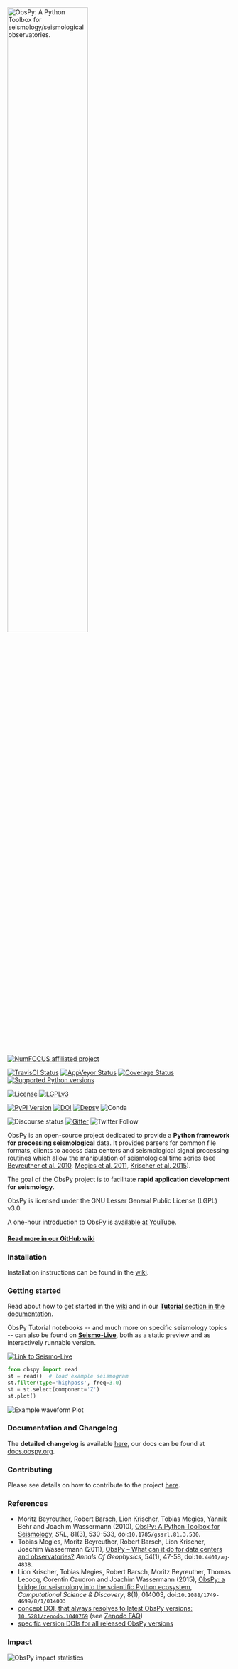 <img alt="ObsPy: A Python Toolbox for seismology/seismological observatories." class="right" style="width: 60%" src="https://raw.github.com/obspy/website/master/logo/obspy_logo_full_highres.png" />

[![NumFOCUS affiliated project](https://numfocus.org/wp-content/uploads/2018/01/optNumFocus_LRG.png)](https://numfocus.org/sponsored-projects/affiliated-projects)

[![TravisCI Status](https://travis-ci.org/obspy/obspy.svg?branch=master)](https://travis-ci.org/obspy/obspy)
[![AppVeyor Status](https://ci.appveyor.com/api/projects/status/xqrbaj9phjm6l2vw/branch/master?svg=true)](https://ci.appveyor.com/project/obspy/obspy)
[![Coverage Status](https://codecov.io/gh/obspy/obspy/branch/master/graph/badge.svg)](https://codecov.io/gh/obspy/obspy)
[![Supported Python versions](https://img.shields.io/pypi/pyversions/obspy.svg)](https://pypi.python.org/pypi/obspy/)

[![License](https://img.shields.io/pypi/l/obspy.svg)](https://pypi.python.org/pypi/obspy/)
[![LGPLv3](https://www.gnu.org/graphics/lgplv3-88x31.png)](https://www.gnu.org/licenses/lgpl.html)

[![PyPI Version](https://img.shields.io/pypi/v/obspy.svg)](https://pypi.python.org/pypi/obspy)
[![DOI](https://zenodo.org/badge/doi/10.5281/zenodo.3921997.svg)](http://dx.doi.org/10.5281/zenodo.3921997)
[![Depsy](http://depsy.org/api/package/pypi/obspy/badge.svg)](http://depsy.org/package/python/obspy)
![Conda](https://img.shields.io/conda/dn/conda-forge/obspy?label=conda%20downloads)

![Discourse status](https://img.shields.io/discourse/status?server=https%3A%2F%2Fdiscourse.obspy.org)
[![Gitter](https://badges.gitter.im/JoinChat.svg)](https://gitter.im/obspy/obspy?utm_source=badge&utm_medium=badge&utm_campaign=pr-badge&utm_content=badge)
![Twitter Follow](https://img.shields.io/twitter/follow/obspy?label=Follow%20%40obspy&style=social)


ObsPy is an open-source project dedicated to provide a **Python framework for processing seismological** data. It provides parsers for common file formats, clients to access data centers and seismological signal processing routines which allow the manipulation of seismological time series (see [Beyreuther et al. 2010](http://www.seismosoc.org/publications/SRL/SRL_81/srl_81-3_es/), [Megies et al. 2011](http://www.annalsofgeophysics.eu/index.php/annals/article/view/4838), [Krischer et al. 2015](http://iopscience.iop.org/article/10.1088/1749-4699/8/1/014003)).

The goal of the ObsPy project is to facilitate **rapid application development for seismology**.

ObsPy is licensed under the GNU Lesser General Public License (LGPL) v3.0.

A one-hour introduction to ObsPy is [available at YouTube](https://www.youtube.com/watch?v=kFwdjfiK4gk).

#### [Read more in our GitHub wiki](https://github.com/obspy/obspy/wiki)

### Installation

Installation instructions can be found in the [wiki](https://github.com/obspy/obspy/wiki#installation).

### Getting started

Read about how to get started in the [wiki](https://github.com/obspy/obspy/wiki#getting-started) and in our [**Tutorial** section in the documentation](http://docs.obspy.org/tutorial/).

ObsPy Tutorial notebooks -- and much more on specific seismology topics -- can also be found on [**Seismo-Live**](http://seismo-live.org/), both as a static preview and as interactively runnable version.

[![Link to Seismo-Live](https://user-images.githubusercontent.com/1842780/75337134-b4310a80-588c-11ea-8ed2-dbabdedaedfc.png)](http://seismo-live.org/)

```python
from obspy import read
st = read()  # load example seismogram
st.filter(type='highpass', freq=3.0)
st = st.select(component='Z')
st.plot()
```

![Example waveform Plot](https://user-images.githubusercontent.com/1842780/75334711-9d88b480-5888-11ea-8bc8-0bfe7021d79e.png)

### Documentation and Changelog

The **detailed changelog** is available [here](CHANGELOG.txt), our docs can be found at [docs.obspy.org](http://docs.obspy.org/).

### Contributing

Please see details on how to contribute to the project [here](CONTRIBUTING.md).

### References

  * Moritz Beyreuther, Robert Barsch, Lion Krischer, Tobias Megies, Yannik Behr and Joachim Wassermann (2010), [ObsPy: A Python Toolbox for Seismology](http://www.seismosoc.org/publications/SRL/SRL_81/srl_81-3_es/), _SRL_, 81(3), 530-533,  doi:`10.1785/gssrl.81.3.530`.
  * Tobias Megies, Moritz Beyreuther, Robert Barsch, Lion Krischer, Joachim Wassermann (2011), [ObsPy – What can it do for data centers and observatories?](http://www.annalsofgeophysics.eu/index.php/annals/article/view/4838) _Annals Of Geophysics_, 54(1), 47-58, doi:`10.4401/ag-4838`.
  * Lion Krischer, Tobias Megies, Robert Barsch, Moritz Beyreuther, Thomas Lecocq, Corentin Caudron and Joachim Wassermann (2015), [ObsPy: a bridge for seismology into the scientific Python ecosystem](http://iopscience.iop.org/1749-4699/8/1/014003/), _Computational Science & Discovery_, 8(1), 014003, doi:`10.1088/1749-4699/8/1/014003`
  * [concept DOI, that always resolves to latest ObsPy versions: `10.5281/zenodo.1040769`](https://doi.org/10.5281/zenodo.1040769) (see [Zenodo FAQ](http://help.zenodo.org/#versioning))
  * [specific version DOIs for all released ObsPy versions](https://zenodo.org/search?ln=en&p=obspy&action_search=)

### Impact

![ObsPy impact statistics](https://user-images.githubusercontent.com/1842780/70671351-0c884100-1c7c-11ea-81ed-7c477b7cf29c.png)
